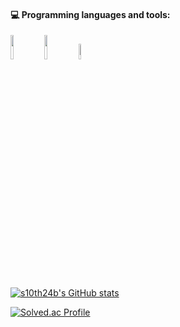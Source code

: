 #### :computer: Programming languages and tools: 
<p>
<code><img width="10%" src="https://www.vectorlogo.zone/logos/java/java-ar21.svg"></code>
<code><img width="10%" src="https://www.vectorlogo.zone/util/preview.html?image=/logos/kotlinlang/kotlinlang-ar21.svg"></code>
<code><img width="8%" src="https://www.vectorlogo.zone/util/preview.html?image=/logos/android/android-ar21.svg"></code>
</p>


[![s10th24b's GitHub stats](https://github-readme-stats.vercel.app/api?username=s10th24b)](https://github.com/s10th24b/github-readme-stats)

[![Solved.ac Profile](http://mazassumnida.wtf/api/v2/generate_badge?boj=allen246)](https://solved.ac/allen246/)

<!--
**s10th24b/s10th24b** is a ✨ _special_ ✨ repository because its `README.md` (this file) appears on your GitHub profile.

Here are some ideas to get you started:

- 🔭 I’m currently working on ...
- 🌱 I’m currently learning ...
- 👯 I’m looking to collaborate on ...
- 🤔 I’m looking for help with ...
- 💬 Ask me about ...
- 📫 How to reach me: ...
- 😄 Pronouns: ...
- ⚡ Fun fact: ...
-->
